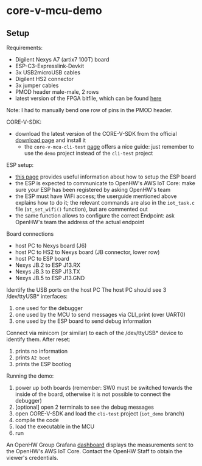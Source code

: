 # core-v-mcu-demo

## Setup

Requirements:
- Digilent Nexys A7 (artix7 100T) board
- ESP-C3-Expresslink-Devkit
- 3x USB2microUSB cables
- Digilent HS2 connector
- 3x jumper cables
- PMOD header male-male, 2 rows
- latest version of the FPGA bitfile, which can be found [here](http://downloads.openhwgroup.org/)

Note: I had to manually bend one row of pins in the PMOD header.

CORE-V-SDK:
- download the latest version of the CORE-V-SDK from the official [download page](http://downloads.openhwgroup.org/) and install it
    - the `core-v-mcu-cli-test` [page](https://github.com/openhwgroup/core-v-mcu-cli-test/blob/main/README.md) offers a nice guide: just remember to use the `demo` project instead of the `cli-test` project

ESP setup:
- [this page](https://github.com/espressif/esp-aws-expresslink-eval) provides useful information about how to setup the ESP board
- the ESP is expected to communicate to OpenHW's AWS IoT Core: make sure your ESP has been registered by asking OpenHW's team
- the ESP must have WiFi access; the userguide mentioned above explains how to do it; the relevant commands are also in the `iot_task.c` file (`at_set_wifi()` function), but are commented out
- the same function allows to configure the correct Endpoint: ask OpenHW's team the address of the actual endpoint

Board connections
- host PC to Nexys board (J6)
- host PC to HS2 to Nexys board (JB connector, lower row)
- host PC to ESP board
- Nexys JB.2 to ESP J13.RX
- Nexys JB.3 to ESP J13.TX
- Nexys JB.5 to ESP J13.GND

Identify the USB ports on the host PC
The host PC should see 3 /dev/ttyUSB* interfaces:
1. one used for the debugger
2. one used by the MCU to send messages via CLI_print (over UART0)
3. one used by the ESP board to send debug information

Connect via minicom (or similar) to each of the /dev/ttyUSB* device to identify them. After reset:
1. prints no information
2. prints `A2 boot`
3. prints the ESP bootlog

Running the demo:
1. power up both boards (remember: SW0 must be switched towards the inside of the board, otherwise it is not possible to connect the debugger)
2. [optional] open 2 terminals to see the debug messages
3. open CORE-V-SDK and load the `cli-test` project (`iot_demo` branch)
4. compile the code
5. load the executable in the MCU
6. run

An OpenHW Group Grafana [dashboard](https://openhwgroup.grafana.net/dashboards) displays the measurements sent to the OpenHW's AWS IoT Core.
Contact the OpenHW Staff to obtain the viewer's credentials.
